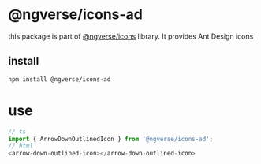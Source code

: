 # @ngverse/icons-ad

this package is part of [@ngverse/icons](https://nginf.github.io/iconic/) library. It provides Ant Design icons

## install

`npm install @ngverse/icons-ad`

# use

```ts
// ts
import { ArrowDownOutlinedIcon } from '@ngverse/icons-ad'; 
// html
<arrow-down-outlined-icon></arrow-down-outlined-icon>
```
